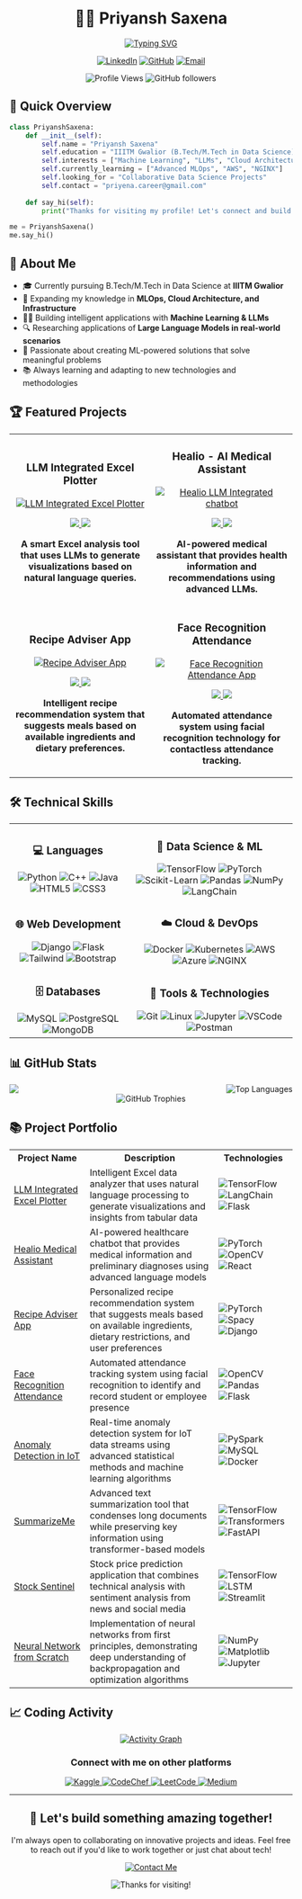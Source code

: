 
<div align="center">
  
# 👨‍💻 Priyansh Saxena

[![Typing SVG](https://readme-typing-svg.herokuapp.com?font=Fira+Code&weight=600&size=24&duration=3000&pause=1000&color=6A5ACD&center=true&vCenter=true&random=false&width=500&lines=Machine+Learning+Data+Scientist;Student+at+IIITM+Gwalior;Building+with+AI+and+Cloud)](https://github.com/Transcendental-Programmer)

<a href="https://www.linkedin.com/in/priyansh-saxena-25b82625b/"><img src="https://img.shields.io/badge/LinkedIn-0077B5?style=for-the-badge&logo=linkedin&logoColor=white" alt="LinkedIn"/></a>
<a href="https://github.com/Transcendental-Programmer"><img src="https://img.shields.io/badge/GitHub-100000?style=for-the-badge&logo=github&logoColor=white" alt="GitHub"/></a>
<a href="mailto:priyena.career@gmail.com"><img src="https://img.shields.io/badge/Email-D14836?style=for-the-badge&logo=gmail&logoColor=white" alt="Email"/></a>

![Profile Views](https://komarev.com/ghpvc/?username=Transcendental-Programmer&color=blueviolet&style=for-the-badge)
![GitHub followers](https://img.shields.io/github/followers/Transcendental-Programmer?style=for-the-badge&color=6A5ACD)

</div>

## 🚀 Quick Overview

```python
class PriyanshSaxena:
    def __init__(self):
        self.name = "Priyansh Saxena"
        self.education = "IIITM Gwalior (B.Tech/M.Tech in Data Science)"
        self.interests = ["Machine Learning", "LLMs", "Cloud Architecture", "MLOps"]
        self.currently_learning = ["Advanced MLOps", "AWS", "NGINX"]
        self.looking_for = "Collaborative Data Science Projects"
        self.contact = "priyena.career@gmail.com"
    
    def say_hi(self):
        print("Thanks for visiting my profile! Let's connect and build something amazing together!")

me = PriyanshSaxena()
me.say_hi()
```

## 🧠 About Me

- 🎓 Currently pursuing B.Tech/M.Tech in Data Science at **IIITM Gwalior**
- 🌱 Expanding my knowledge in **MLOps, Cloud Architecture, and Infrastructure**
- 👨‍💻 Building intelligent applications with **Machine Learning & LLMs**
- 🔍 Researching applications of **Large Language Models in real-world scenarios**
- 🚀 Passionate about creating ML-powered solutions that solve meaningful problems
- 📚 Always learning and adapting to new technologies and methodologies

## 🏆 Featured Projects

<table>
  <tr>
    <td width="50%">
      <h3 align="center">LLM Integrated Excel Plotter</h3>
      <div align="center">
        <a href="https://github.com/Transcendental-Programmer/LLM-Integrated-Excel-Plotter-App">
          <img src="https://github-readme-stats.vercel.app/api/pin/?username=Transcendental-Programmer&repo=LLM-Integrated-Excel-Plotter-App&theme=tokyonight&hide_border=true" alt="LLM Integrated Excel Plotter"/>
        </a>
        <p>
          <a href="https://github.com/Transcendental-Programmer/LLM-Integrated-Excel-Plotter-App">
            <img src="https://img.shields.io/badge/Code-Python-informational?style=flat&logo=python&color=6A5ACD" />
            <img src="https://img.shields.io/badge/Library-LangChain-informational?style=flat&logo=chainlink&color=6A5ACD" />
          </a>
        </p>
        <p><strong>A smart Excel analysis tool that uses LLMs to generate visualizations based on natural language queries.</strong></p>
      </div>
    </td>
    <td width="50%">
      <h3 align="center">Healio - AI Medical Assistant</h3>
      <div align="center">
        <a href="https://github.com/Transcendental-Programmer/Healio-LLM-Integrated-chatbot">
          <img src="https://github-readme-stats.vercel.app/api/pin/?username=Transcendental-Programmer&repo=Healio-LLM-Integrated-chatbot&theme=tokyonight&hide_border=true" alt="Healio LLM Integrated chatbot"/>
        </a>
        <p>
          <a href="https://github.com/Transcendental-Programmer/Healio-LLM-Integrated-chatbot">
            <img src="https://img.shields.io/badge/Code-Python-informational?style=flat&logo=python&color=6A5ACD" />
            <img src="https://img.shields.io/badge/Library-PyTorch-informational?style=flat&logo=pytorch&color=6A5ACD" />
          </a>
        </p>
        <p><strong>AI-powered medical assistant that provides health information and recommendations using advanced LLMs.</strong></p>
      </div>
    </td>
  </tr>
  <tr>
    <td width="50%">
      <h3 align="center">Recipe Adviser App</h3>
      <div align="center">
        <a href="https://github.com/Transcendental-Programmer/Recipe-Adviser-App">
          <img src="https://github-readme-stats.vercel.app/api/pin/?username=Transcendental-Programmer&repo=Recipe-Adviser-App&theme=tokyonight&hide_border=true" alt="Recipe Adviser App"/>
        </a>
        <p>
          <a href="https://github.com/Transcendental-Programmer/Recipe-Adviser-App">
            <img src="https://img.shields.io/badge/Code-Python-informational?style=flat&logo=python&color=6A5ACD" />
            <img src="https://img.shields.io/badge/Library-spaCy-informational?style=flat&logo=spacy&color=6A5ACD" />
          </a>
        </p>
        <p><strong>Intelligent recipe recommendation system that suggests meals based on available ingredients and dietary preferences.</strong></p>
      </div>
    </td>
    <td width="50%">
      <h3 align="center">Face Recognition Attendance</h3>
      <div align="center">
        <a href="https://github.com/Transcendental-Programmer/face-recognition-attendance-app">
          <img src="https://github-readme-stats.vercel.app/api/pin/?username=Transcendental-Programmer&repo=face-recognition-attendance-app&theme=tokyonight&hide_border=true" alt="Face Recognition Attendance App"/>
        </a>
        <p>
          <a href="https://github.com/Transcendental-Programmer/face-recognition-attendance-app">
            <img src="https://img.shields.io/badge/Code-Python-informational?style=flat&logo=python&color=6A5ACD" />
            <img src="https://img.shields.io/badge/Library-OpenCV-informational?style=flat&logo=opencv&color=6A5ACD" />
          </a>
        </p>
        <p><strong>Automated attendance system using facial recognition technology for contactless attendance tracking.</strong></p>
      </div>
    </td>
  </tr>
</table>

## 🛠️ Technical Skills

<table>
  <tr>
    <td>
      <h3 align="center">💻 Languages</h3>
      <div align="center">
        <img src="https://img.shields.io/badge/Python-3776AB?style=for-the-badge&logo=python&logoColor=white" alt="Python"/>
        <img src="https://img.shields.io/badge/C++-00599C?style=for-the-badge&logo=cplusplus&logoColor=white" alt="C++"/>
        <img src="https://img.shields.io/badge/Java-ED8B00?style=for-the-badge&logo=openjdk&logoColor=white" alt="Java"/>
        <img src="https://img.shields.io/badge/HTML5-E34F26?style=for-the-badge&logo=html5&logoColor=white" alt="HTML5"/>
        <img src="https://img.shields.io/badge/CSS3-1572B6?style=for-the-badge&logo=css3&logoColor=white" alt="CSS3"/>
      </div>
    </td>
    <td>
      <h3 align="center">🔬 Data Science & ML</h3>
      <div align="center">
        <img src="https://img.shields.io/badge/TensorFlow-FF6F00?style=for-the-badge&logo=tensorflow&logoColor=white" alt="TensorFlow"/>
        <img src="https://img.shields.io/badge/PyTorch-EE4C2C?style=for-the-badge&logo=pytorch&logoColor=white" alt="PyTorch"/>
        <img src="https://img.shields.io/badge/scikit--learn-F7931E?style=for-the-badge&logo=scikit-learn&logoColor=white" alt="Scikit-Learn"/>
        <img src="https://img.shields.io/badge/Pandas-150458?style=for-the-badge&logo=pandas&logoColor=white" alt="Pandas"/>
        <img src="https://img.shields.io/badge/NumPy-013243?style=for-the-badge&logo=numpy&logoColor=white" alt="NumPy"/>
        <img src="https://img.shields.io/badge/LangChain-000000?style=for-the-badge&logo=chainlink&logoColor=white" alt="LangChain"/>
      </div>
    </td>
  </tr>
  <tr>
    <td>
      <h3 align="center">🌐 Web Development</h3>
      <div align="center">
        <img src="https://img.shields.io/badge/Django-092E20?style=for-the-badge&logo=django&logoColor=white" alt="Django"/>
        <img src="https://img.shields.io/badge/Flask-000000?style=for-the-badge&logo=flask&logoColor=white" alt="Flask"/>
        <img src="https://img.shields.io/badge/Tailwind_CSS-06B6D4?style=for-the-badge&logo=tailwind-css&logoColor=white" alt="Tailwind"/>
        <img src="https://img.shields.io/badge/Bootstrap-7952B3?style=for-the-badge&logo=bootstrap&logoColor=white" alt="Bootstrap"/>
      </div>
    </td>
    <td>
      <h3 align="center">☁️ Cloud & DevOps</h3>
      <div align="center">
        <img src="https://img.shields.io/badge/Docker-2496ED?style=for-the-badge&logo=docker&logoColor=white" alt="Docker"/>
        <img src="https://img.shields.io/badge/Kubernetes-326CE5?style=for-the-badge&logo=kubernetes&logoColor=white" alt="Kubernetes"/>
        <img src="https://img.shields.io/badge/AWS-232F3E?style=for-the-badge&logo=amazon-aws&logoColor=white" alt="AWS"/>
        <img src="https://img.shields.io/badge/Azure-0078D4?style=for-the-badge&logo=microsoft-azure&logoColor=white" alt="Azure"/>
        <img src="https://img.shields.io/badge/NGINX-009639?style=for-the-badge&logo=nginx&logoColor=white" alt="NGINX"/>
      </div>
    </td>
  </tr>
  <tr>
    <td>
      <h3 align="center">🗄️ Databases</h3>
      <div align="center">
        <img src="https://img.shields.io/badge/MySQL-4479A1?style=for-the-badge&logo=mysql&logoColor=white" alt="MySQL"/>
        <img src="https://img.shields.io/badge/PostgreSQL-316192?style=for-the-badge&logo=postgresql&logoColor=white" alt="PostgreSQL"/>
        <img src="https://img.shields.io/badge/MongoDB-47A248?style=for-the-badge&logo=mongodb&logoColor=white" alt="MongoDB"/>
      </div>
    </td>
    <td>
      <h3 align="center">🔧 Tools & Technologies</h3>
      <div align="center">
        <img src="https://img.shields.io/badge/Git-F05032?style=for-the-badge&logo=git&logoColor=white" alt="Git"/>
        <img src="https://img.shields.io/badge/Linux-FCC624?style=for-the-badge&logo=linux&logoColor=black" alt="Linux"/>
        <img src="https://img.shields.io/badge/Jupyter-F37626?style=for-the-badge&logo=jupyter&logoColor=white" alt="Jupyter"/>
        <img src="https://img.shields.io/badge/VSCode-007ACC?style=for-the-badge&logo=visual-studio-code&logoColor=white" alt="VSCode"/>
        <img src="https://img.shields.io/badge/Postman-FF6C37?style=for-the-badge&logo=postman&logoColor=white" alt="Postman"/>
      </div>
    </td>
  </tr>
</table>

## 📊 GitHub Stats

<div align="center" style="display: flex; justify-content: space-between;">
  <img src="https://github-readme-stats-eight-theta.vercel.app/api?username=Transcendental-Programmer&show_icons=true&theme=tokyonight&include_all_commits=true&count_private=true" style="max-width: 45%;" />
  <img src="https://github-readme-stats-eight-theta.vercel.app/api/top-langs/?username=Transcendental-Programmer&layout=compact&langs_count=8&theme=tokyonight" alt="Top Languages" style="max-width: 45%;" />
</div>

<!--
<div align="center">
  <img src="https://github-readme-streak-stats.herokuapp.com/?user=Transcendental-Programmer&theme=tokyonight&hide_border=true" alt="GitHub Streak Stats"/>
</div>
-->
<div align="center">
  <img src="https://github-profile-trophy.vercel.app/?username=Transcendental-Programmer&theme=tokyonight&column=7&margin-w=15&no-frame=true" alt="GitHub Trophies"/>
</div>


## 📚 Project Portfolio

<table>
  <tr>
    <th>Project Name</th>
    <th>Description</th>
    <th>Technologies</th>
  </tr>
  <tr>
    <td><a href="https://github.com/Transcendental-Programmer/LLM-Integrated-Excel-Plotter-App">LLM Integrated Excel Plotter</a></td>
    <td>Intelligent Excel data analyzer that uses natural language processing to generate visualizations and insights from tabular data</td>
    <td>
      <img src="https://img.shields.io/badge/TensorFlow-FF6F00?logo=tensorflow&logoColor=white" alt="TensorFlow"/>
      <img src="https://img.shields.io/badge/LangChain-000000?logo=chainlink&logoColor=white" alt="LangChain"/>
      <img src="https://img.shields.io/badge/Flask-000000?logo=flask&logoColor=white" alt="Flask"/>
    </td>
  </tr>
  <tr>
    <td><a href="https://github.com/Transcendental-Programmer/Healio-LLM-Integrated-chatbot">Healio Medical Assistant</a></td>
    <td>AI-powered healthcare chatbot that provides medical information and preliminary diagnoses using advanced language models</td>
    <td>
      <img src="https://img.shields.io/badge/PyTorch-EE4C2C?logo=pytorch&logoColor=white" alt="PyTorch"/> 
      <img src="https://img.shields.io/badge/OpenCV-5C3EE8?logo=opencv&logoColor=white" alt="OpenCV"/>
      <img src="https://img.shields.io/badge/React-61DAFB?logo=react&logoColor=black" alt="React"/>
    </td>
  </tr>
  <tr>
    <td><a href="https://github.com/Transcendental-Programmer/Recipe-Adviser-App">Recipe Adviser App</a></td>
    <td>Personalized recipe recommendation system that suggests meals based on available ingredients, dietary restrictions, and user preferences</td>
    <td>
      <img src="https://img.shields.io/badge/PyTorch-EE4C2C?logo=pytorch&logoColor=white" alt="PyTorch"/>
      <img src="https://img.shields.io/badge/spaCy-09A3D5?logo=spacy&logoColor=white" alt="Spacy"/>
      <img src="https://img.shields.io/badge/Django-092E20?logo=django&logoColor=white" alt="Django"/>
    </td>
  </tr>
  <tr>
    <td><a href="https://github.com/Transcendental-Programmer/face-recognition-attendance-app">Face Recognition Attendance</a></td>
    <td>Automated attendance tracking system using facial recognition to identify and record student or employee presence</td>
    <td>
      <img src="https://img.shields.io/badge/OpenCV-5C3EE8?logo=opencv&logoColor=white" alt="OpenCV"/>
      <img src="https://img.shields.io/badge/Pandas-150458?logo=pandas&logoColor=white" alt="Pandas"/>
      <img src="https://img.shields.io/badge/Flask-000000?logo=flask&logoColor=white" alt="Flask"/>
    </td>
  </tr>
  <tr>
    <td><a href="https://github.com/Transcendental-Programmer/Anomaly-detection-in-IoT-streams">Anomaly Detection in IoT</a></td>
    <td>Real-time anomaly detection system for IoT data streams using advanced statistical methods and machine learning algorithms</td>
    <td>
      <img src="https://img.shields.io/badge/Apache_Spark-E25A1C?logo=apache-spark&logoColor=white" alt="PySpark"/>
      <img src="https://img.shields.io/badge/MySQL-4479A1?logo=mysql&logoColor=white" alt="MySQL"/>
      <img src="https://img.shields.io/badge/Docker-2496ED?logo=docker&logoColor=white" alt="Docker"/>
    </td>
  </tr>
  <tr>
    <td><a href="https://github.com/Transcendental-Programmer/SummarizeMe">SummarizeMe</a></td>
    <td>Advanced text summarization tool that condenses long documents while preserving key information using transformer-based models</td>
    <td>
      <img src="https://img.shields.io/badge/TensorFlow-FF6F00?logo=tensorflow&logoColor=white" alt="TensorFlow"/>
      <img src="https://img.shields.io/badge/Transformers-FFD700?logo=huggingface&logoColor=black" alt="Transformers"/>
      <img src="https://img.shields.io/badge/FastAPI-009688?logo=fastapi&logoColor=white" alt="FastAPI"/>
    </td>
  </tr>
  <tr>
    <td><a href="https://github.com/Transcendental-Programmer/Stock-Sentinal">Stock Sentinel</a></td>
    <td>Stock price prediction application that combines technical analysis with sentiment analysis from news and social media</td>
    <td>
      <img src="https://img.shields.io/badge/TensorFlow-FF6F00?logo=tensorflow&logoColor=white" alt="TensorFlow"/>
      <img src="https://img.shields.io/badge/LSTM-00BFFF?logo=pytorch&logoColor=white" alt="LSTM"/>
      <img src="https://img.shields.io/badge/Streamlit-FF4B4B?logo=streamlit&logoColor=white" alt="Streamlit"/>
    </td>
  </tr>
  <tr>
    <td><a href="https://github.com/Transcendental-Programmer/Neural_Network_from_scratch">Neural Network from Scratch</a></td>
    <td>Implementation of neural networks from first principles, demonstrating deep understanding of backpropagation and optimization algorithms</td>
    <td>
      <img src="https://img.shields.io/badge/NumPy-013243?logo=numpy&logoColor=white" alt="NumPy"/>
      <img src="https://img.shields.io/badge/Matplotlib-11557C?logo=python&logoColor=white" alt="Matplotlib"/>
      <img src="https://img.shields.io/badge/Jupyter-F37626?logo=jupyter&logoColor=white" alt="Jupyter"/>
    </td>
  </tr>
</table>



## 📈 Coding Activity

<div align="center">
  <a href="https://github.com/Transcendental-Programmer">
    <img src="https://github-readme-activity-graph.vercel.app/graph?username=Transcendental-Programmer&theme=tokyo-night&hide_border=true&custom_title=Contribution%20Graph" alt="Activity Graph" />
  </a>
</div>

<div align="center">
  <h3>Connect with me on other platforms</h3>
  <a href="https://www.kaggle.com/archcoder">
    <img src="https://img.shields.io/badge/Kaggle-20BEFF?style=for-the-badge&logo=kaggle&logoColor=white" alt="Kaggle"/>
  </a>
  <a href="https://www.codechef.com/users/arch_coder">
    <img src="https://img.shields.io/badge/CodeChef-5B4638?style=for-the-badge&logo=codechef&logoColor=white" alt="CodeChef"/>
  </a>
  <a href="https://leetcode.com/u/user8322v/">
    <img src="https://img.shields.io/badge/LeetCode-FFA116?style=for-the-badge&logo=leetcode&logoColor=black" alt="LeetCode"/>
  </a>
  <a href="https://medium.com/@priyansh_saxena">
    <img src="https://img.shields.io/badge/Medium-12100E?style=for-the-badge&logo=medium&logoColor=white" alt="Medium"/>
  </a>
</div>

---

<div align="center">
  <h2>🚀 Let's build something amazing together!</h2>
  <p>I'm always open to collaborating on innovative projects and ideas. Feel free to reach out if you'd like to work together or just chat about tech!</p>
  <a href="mailto:priyena.career@gmail.com">
    <img src="https://img.shields.io/badge/Contact_Me-D14836?style=for-the-badge&logo=gmail&logoColor=white" alt="Contact Me"/>
  </a>
  <p>
    <img src="https://img.shields.io/badge/Thanks_for_visiting!-6A5ACD?style=for-the-badge" alt="Thanks for visiting!"/>
  </p>
</div>
